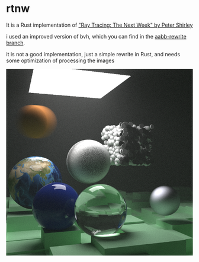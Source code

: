 # rtnw

It is a Rust implementation of ["Ray Tracing: The Next Week" by Peter Shirley](https://raytracing.github.io/books/RayTracingTheNextWeek.html)

i used an improved version of bvh, which you can find in the [aabb-rewrite branch](https://github.com/RayTracing/raytracing.github.io/tree/aabb-rewrite).

it is not a good implementation, just a simple rewrite in Rust, and needs some optimization of processing the images

![5000 times oversampled final scene](./final_scene.png)
